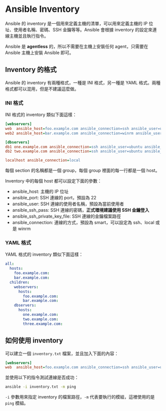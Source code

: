 # Ansible Inventory

Ansible 的 inventory 是一個用來定義主機的清單，可以用來定義主機的 IP 位址、使用者名稱、密碼、SSH 金鑰等等。Ansible 會根據 inventory 的設定來連線主機並且執行指令。

Ansible 是 **agentless** 的，所以不需要在主機上安裝任何 agent，只需要在 Ansible 主機上安裝 Ansible 即可。

## Inventory 的格式

Ansible 的 inventory 有兩種格式，一種是 INI 格式，另一種是 YAML 格式。兩種格式都可以混用，但是不建議這麼做。

### INI 格式

INI 格式的 inventory 類似下面這樣：

```ini
[webservers]
web  ansible_host=foo.example.com ansible_connection=ssh ansible_user=ubuntu ansible_password=ubuntu
web2 ansible_host=bar.example.com ansible_connection=winrm ansible_user=win ansible_password=win

[dbservers]
db1 one.example.com ansible_connection=ssh ansible_user=ubuntu ansible_password=ubuntu
db2 two.example.com ansible_connection=ssh ansible_user=ubuntu ansible_password=ubuntu

localhost ansible_connection=local
```

每個 section 的名稱都是一個 group，每個 group 裡面的每一行都是一個 host。

Inventory 中的每個 host 都可以設定下面的參數：

- ansible_host: 主機的 IP 位址
- ansible_port: SSH 連線的 port，預設為 22
- ansible_user: SSH 連線的使用者名稱，預設為當前使用者
- ansible_ssh_pass: SSH 連線的密碼，**正式環境建議使用 SSH 金鑰登入**
- ansible_ssh_private_key_file: SSH 連線的金鑰檔案路徑
- ansible_connection: 連線的方式，預設為 smart，可以設定為 ssh、local 或是 winrm

### YAML 格式

YAML 格式的 inventory 類似下面這樣：

```yaml
all:
  hosts:
    foo.example.com:
    bar.example.com:
  children:
    webservers:
      hosts:
        foo.example.com:
        bar.example.com:
    dbservers:
      hosts:
        one.example.com:
        two.example.com:
        three.example.com:
```

## 如何使用 inventory

可以建立一個 `inventory.txt` 檔案，並且加入下面的內容：

```ini
[webservers]
web  ansible_host=foo.example.com ansible_connection=ssh ansible_user=ubuntu ansible_password=ubuntu
```

並使用以下的指令測試連線是否成功：

```bash
ansible -i inventory.txt -m ping
```

`-i` 參數用來指定 inventory 的檔案路徑，`-m` 代表要執行的模組，這裡使用的是 `ping` 模組。
